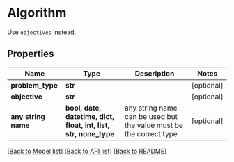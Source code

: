 # Algorithm

Use `objectives` instead.

## Properties
Name | Type | Description | Notes
------------ | ------------- | ------------- | -------------
**problem_type** | **str** |  | [optional] 
**objective** | **str** |  | [optional] 
**any string name** | **bool, date, datetime, dict, float, int, list, str, none_type** | any string name can be used but the value must be the correct type | [optional]

[[Back to Model list]](../README.md#documentation-for-models) [[Back to API list]](../README.md#documentation-for-api-endpoints) [[Back to README]](../README.md)


